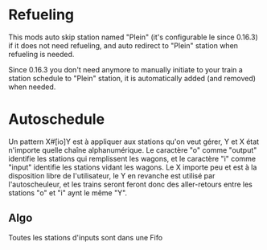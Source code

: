 # Refueling
This mods auto skip station named "Plein" (it's configurable le since 0.16.3) if it does not need refueling, and auto redirect to "Plein" station when refueling is needed.

Since 0.16.3 you don't need anymore to manually initiate to your train a station schedule to "Plein" station, it is automatically added (and removed) when needed.

# Autoschedule

Un pattern X#[io]Y est à appliquer aux stations qu'on veut gérer, Y et X état n'importe quelle chaîne alphanumérique. Le caractère "o" comme "output" identifie les stations qui remplissent les wagons, et le caractère "i" comme "input" identifie les stations vidant les wagons.
Le X importe peu et est à la disposition libre de l'utilisateur, le Y en revanche est utilisé par l'autoscheuleur, et les trains seront feront donc des aller-retours entre les stations "o" et "i" aynt le même "Y".

## Algo
Toutes les stations d'inputs sont dans une Fifo